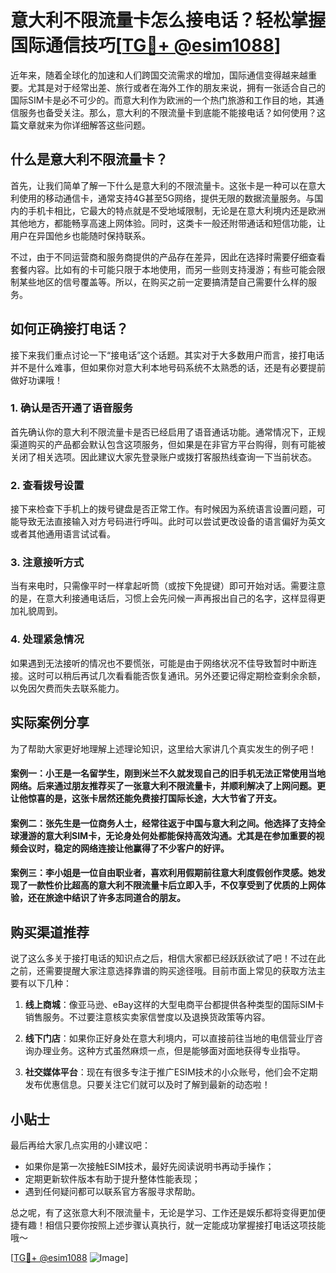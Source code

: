 # 意大利不限流量卡怎么接电话？轻松掌握国际通信技巧[[TG💪+ @esim1088](https://t.me/s/esim1088)]

近年来，随着全球化的加速和人们跨国交流需求的增加，国际通信变得越来越重要。尤其是对于经常出差、旅行或者在海外工作的朋友来说，拥有一张适合自己的国际SIM卡是必不可少的。而意大利作为欧洲的一个热门旅游和工作目的地，其通信服务也备受关注。那么，意大利的不限流量卡到底能不能接电话？如何使用？这篇文章就来为你详细解答这些问题。

## 什么是意大利不限流量卡？

首先，让我们简单了解一下什么是意大利的不限流量卡。这张卡是一种可以在意大利使用的移动通信卡，通常支持4G甚至5G网络，提供无限的数据流量服务。与国内的手机卡相比，它最大的特点就是不受地域限制，无论是在意大利境内还是欧洲其他地方，都能畅享高速上网体验。同时，这类卡一般还附带通话和短信功能，让用户在异国他乡也能随时保持联系。

不过，由于不同运营商和服务商提供的产品存在差异，因此在选择时需要仔细查看套餐内容。比如有的卡可能只限于本地使用，而另一些则支持漫游；有些可能会限制某些地区的信号覆盖等。所以，在购买之前一定要搞清楚自己需要什么样的服务。

## 如何正确接打电话？

接下来我们重点讨论一下“接电话”这个话题。其实对于大多数用户而言，接打电话并不是什么难事，但如果你对意大利本地号码系统不太熟悉的话，还是有必要提前做好功课哦！

### 1. 确认是否开通了语音服务

首先确认你的意大利不限流量卡是否已经启用了语音通话功能。通常情况下，正规渠道购买的产品都会默认包含这项服务，但如果是在非官方平台购得，则有可能被关闭了相关选项。因此建议大家先登录账户或拨打客服热线查询一下当前状态。

### 2. 查看拨号设置

接下来检查下手机上的拨号键盘是否正常工作。有时候因为系统语言设置问题，可能导致无法直接输入对方号码进行呼叫。此时可以尝试更改设备的语言偏好为英文或者其他通用语言试试看。

### 3. 注意接听方式

当有来电时，只需像平时一样拿起听筒（或按下免提键）即可开始对话。需要注意的是，在意大利接通电话后，习惯上会先问候一声再报出自己的名字，这样显得更加礼貌周到。

### 4. 处理紧急情况

如果遇到无法接听的情况也不要慌张，可能是由于网络状况不佳导致暂时中断连接。这时可以稍后再试几次看看能否恢复通讯。另外还要记得定期检查剩余余额，以免因欠费而失去联系能力。

## 实际案例分享

为了帮助大家更好地理解上述理论知识，这里给大家讲几个真实发生的例子吧！

#### 案例一：小王是一名留学生，刚到米兰不久就发现自己的旧手机无法正常使用当地网络。后来通过朋友推荐买了一张意大利不限流量卡，并顺利解决了上网问题。更让他惊喜的是，这张卡居然还能免费接打国际长途，大大节省了开支。

#### 案例二：张先生是一位商务人士，经常往返于中国与意大利之间。他选择了支持全球漫游的意大利SIM卡，无论身处何处都能保持高效沟通。尤其是在参加重要的视频会议时，稳定的网络连接让他赢得了不少客户的好评。

#### 案例三：李小姐是一位自由职业者，喜欢利用假期前往意大利度假创作灵感。她发现了一款性价比超高的意大利不限流量卡后立即入手，不仅享受到了优质的上网体验，还在旅途中结识了许多志同道合的朋友。

## 购买渠道推荐

说了这么多关于接打电话的知识点之后，相信大家都已经跃跃欲试了吧！不过在此之前，还需要提醒大家注意选择靠谱的购买途径哦。目前市面上常见的获取方法主要有以下几种：

1. **线上商城**：像亚马逊、eBay这样的大型电商平台都提供各种类型的国际SIM卡销售服务。不过要注意核实卖家信誉度以及退换货政策等内容。
   
2. **线下门店**：如果你正好身处在意大利境内，可以直接前往当地的电信营业厅咨询办理业务。这种方式虽然麻烦一点，但是能够面对面地获得专业指导。
   
3. **社交媒体平台**：现在有很多专注于推广ESIM技术的小众账号，他们会不定期发布优惠信息。只要关注它们就可以及时了解到最新的动态啦！

## 小贴士

最后再给大家几点实用的小建议吧：

- 如果你是第一次接触ESIM技术，最好先阅读说明书再动手操作；
- 定期更新软件版本有助于提升整体性能表现；
- 遇到任何疑问都可以联系官方客服寻求帮助。

总之呢，有了这张意大利不限流量卡，无论是学习、工作还是娱乐都将变得更加便捷有趣！相信只要你按照上述步骤认真执行，就一定能成功掌握接打电话这项技能哦～

[[TG💪+ @esim1088](https://t.me/s/esim1088) ![Image](https://i.postimg.cc/4NQfJmqS/Snipaste-2025-05-13-00-14-12.png)]